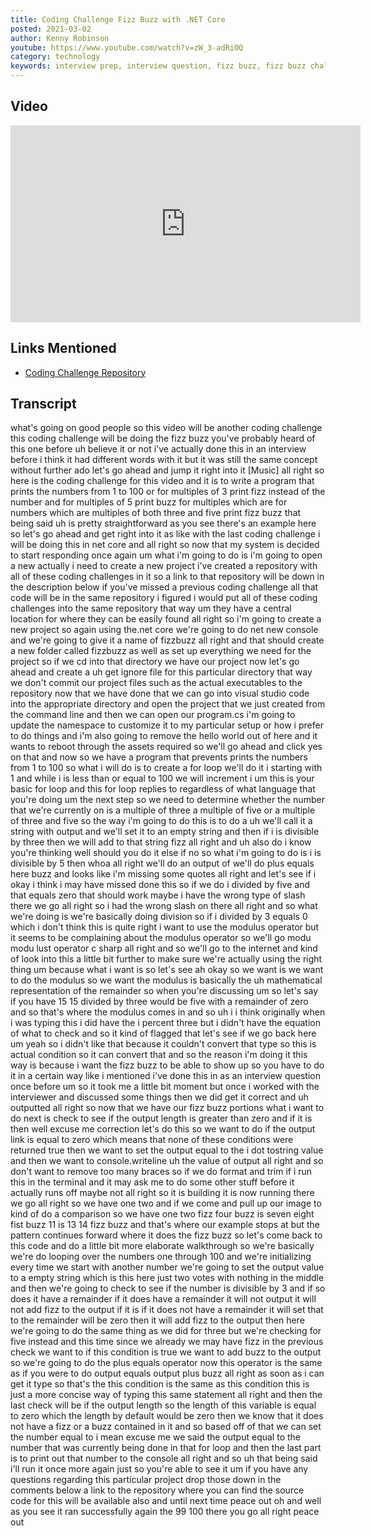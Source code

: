 ```yaml
---
title: Coding Challenge Fizz Buzz with .NET Core
posted: 2021-03-02
author: Kenny Robinson
youtube: https://www.youtube.com/watch?v=zW_3-adRiOQ
category: technology
keywords: interview prep, interview question, fizz buzz, fizz buzz challenge, programming interview, .net core, c#, coding, coding challenge
---
```


## Video

<iframe width="560" height="315" src="https://www.youtube.com/embed/zW_3-adRiOQ" frameborder="0" allow="autoplay; encrypted-media" allowfullscreen class="youtube"></iframe>

## Links Mentioned

* <a href="https://github.com/almostengr/coding-challenge" target="_blank">Coding Challenge Repository</a>

## Transcript

what's going on good people
so this video will be another coding
challenge
this coding challenge will be doing the
fizz
buzz you've probably heard of this one
before
uh believe it or not i've actually done
this in an interview before i think it
had
different words with it but it was still
the same concept
without further ado let's go ahead and
jump it right into it
[Music]
all right so here is the coding
challenge for this video
and it is to write a program that prints
the numbers from 1 to 100
or for multiples of 3 print fizz
instead of the number and for multiples
of 5
print buzz for multiples which
are for numbers which are multiples of
both three
and five print fizz buzz
that being said uh is
pretty straightforward as you see
there's an example here
so let's go ahead and get right into it
as like with the last coding challenge i
will be doing this
in net core and
all right so now that my system is
decided to start responding once again
um what i'm going to do is i'm going to
open a new
actually i need to create a new project
i've created a repository with all of
these coding challenges in it
so a link to that repository will be
down in the description below
if you've missed a previous coding
challenge all that code will be in the
same repository
i figured i would put all of these
coding challenges into the same
repository that way
um they have a central location for
where
they can be easily found all right so
i'm going to create a new project so
again using the.net core we're going to
do net new
console and we're going to give it a
name of
fizzbuzz
all right and that should create a new
folder called fizzbuzz
as well as set up everything we need for
the project so if we
cd into that directory we have our
project
now let's go ahead and create a
uh get ignore file for this particular
directory that way we don't commit
our project files such as the actual
executables
to the repository now that we have done
that
we can go into visual studio code
into the appropriate directory and open
the project that we just created from
the command line
and then we can open our program.cs i'm
going to update the namespace
to customize it to my particular setup
or how i prefer to do things
and i'm also going to remove the hello
world out of here
and it wants to reboot through the
assets required so we'll go ahead and
click yes on that
and now so we have a program that
prevents prints the numbers from 1 to
100
so what i will do is to create a for
loop
we'll do it i starting with 1
and while i is less than or equal to
100 we will increment
i um this is your basic for loop
and this for loop replies to regardless
of what language that you're doing
um the next step so we need to determine
whether the number that we're currently
on
is a multiple of three a multiple of
five
or a multiple of three and five so the
way i'm going to do this
is to do a uh we'll call it a string
with output and we'll set it to an empty
string
and then if i is
divisible by three then we will
add to that string fizz
all right and uh also do
i know you're thinking well should you
do it else if
no so what i'm going to do is i
is
divisible by 5 then
whoa all right we'll do an
output of we'll do plus
equals here buzz
and looks like i'm missing some quotes
all right and let's see
if i okay i think i may have missed done
this so if we do
i divided by five and that
equals
zero that should work maybe i have the
wrong type of slash
there we go all right so i had the wrong
slash on there
all right and so what we're doing is
we're basically doing division
so if i divided by 3
equals 0 which i don't think this is
quite right i want to use the
modulus operator but it seems to be
complaining about the modulus operator
so
we'll go modu
modu lust operator
c sharp all right and so we'll go to the
internet and kind of look into this a
little bit further to make sure we're
actually using the
right thing um because what i want
is so
let's see
ah okay so we want is we want to do the
modulus so we want
the modulus is basically the
uh mathematical representation of the
remainder so when you're discussing um
so let's say if you have 15 15 divided
by three
would be five with a remainder of zero
and so that's where the modulus comes in
and so uh i i think originally when i
was typing this i did have the i
percent three but i didn't have the
equation of what to check and so it kind
of flagged that let's see
if we go back here um yeah so i didn't
like that because it couldn't
convert that type so this is actual
condition so it can convert that
and so the reason i'm doing it this way
is because
i want the fizz buzz to be able to show
up so you have to do it in a certain way
like i mentioned i've done this in as an
interview question once before
um so it took me a little bit moment but
once i worked with the interviewer and
discussed some things
then we did get it correct and uh
outputted
all right so now that we have our fizz
buzz
portions what i want to do next is
check to see if the output length
is greater than zero and if it is
then well excuse me correction
let's do this so we want to do if the
output link is equal to zero
which means that none of these
conditions were
returned true then we want to set the
output equal to the
i dot tostring value
and then we want to console.writeline
uh the value of output
all right and so don't want to remove
too many braces so if we do
format and trim if i run this
in the terminal
and it may ask me to do some other stuff
before it actually runs off
maybe not all right so it is building it
is now running
there we go all right so we have
one two and if we come and pull up our
image
to kind of do a comparison so we have
one two fizz
four buzz is seven
eight fist buzz 11
is 13 14 fizz buzz
and that's where our example stops at
but the pattern continues forward where
it does the
fizz buzz so let's come back to this
code
and do a little bit more elaborate
walkthrough
so we're basically we're do looping over
the numbers
one through 100 and we're initializing
every time we start with another number
we're going to set the output value to
a empty string which is this here just
two
votes with nothing in the middle and
then we're going to check to see if the
number is divisible by 3 and if so
does it have a remainder if it does have
a remainder it will not
output it will not add fizz to the
output if it is
if it does not have a remainder it will
set that to
the remainder will be zero then it will
add fizz to the output
then here we're going to do the same
thing as we did for three but we're
checking for five
instead and this time since we already
we
may have fizz in the previous check
we want to if this condition is true
we want to add buzz to the output so
we're going to do the plus equals
operator
now this operator is the same as
if you were to do output equals output
plus buzz
all right as soon as i can get it type
so that's the
this condition is the same as this
condition this is just a more concise
way of typing this same statement
all right and then the last check will
be if
the output length so the length of this
variable
is equal to zero which the length
by default would be zero then we know
that
it does not have a fizz or a buzz
contained in it
and so based off of that we can set the
number equal to i mean excuse me we said
the output equal to the number
that was currently being done
in that for loop and then the last part
is to print out that number
to the console all right and so
uh that being said i'll run it once more
again
just so you're able to see it um
if you have any questions regarding this
particular project drop those down in
the comments below
a link to the repository where you can
find the source code for this
will be available also and until next
time
peace out oh and well as you see
it ran successfully again the 99
100 there you go all right
peace out 